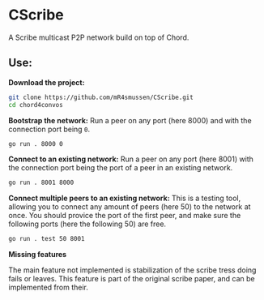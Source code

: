 # CScribe
A Scribe multicast P2P network build on top of Chord.


## Use:
**Download the project:**
```bash
git clone https://github.com/mR4smussen/CScribe.git
cd chord4convos
```

**Bootstrap the network:** Run a peer on any port (here 8000) and with the connection port being `0`.
```bash
go run . 8000 0
```

**Connect to an existing network:** Run a peer on any port (here 8001) with the connection port being the port of a peer in an existing network.
```bash
go run . 8001 8000
```

**Connect multiple peers to an existing network:** This is a testing tool, allowing you to connect any amount of peers (here 50) to the network at once. You should provice the port of the first peer, and make sure the following ports (here the following 50) are free.
```bash
go run . test 50 8001
```

**Missing features**

The main feature not implemented is stabilization of the scribe tress doing fails or leaves. This feature is part of the original scribe paper, and can be implemented from their.
